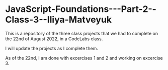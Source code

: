 # JavaScript-Foundations---Part-2--Class-3--Iliya-Matveyuk

This is a repository of the three class projects that we had to complete on the 22nd of August 2022, in a CodeLabs class.

I will update the projects as I complete them.

As of the 22nd, I am done with excercises 1 and 2 and working on excercise 3.
